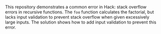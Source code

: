 This repository demonstrates a common error in Hack: stack overflow errors in recursive functions. The `foo` function calculates the factorial, but lacks input validation to prevent stack overflow when given excessively large inputs. The solution shows how to add input validation to prevent this error.